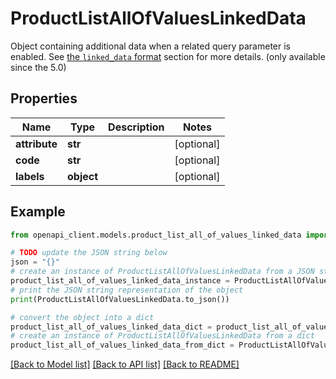 # ProductListAllOfValuesLinkedData

Object containing additional data when a related query parameter is enabled. See <a href='/concepts/products.html#the-linked_data-format'>the `linked_data` format</a> section for more details. (only available since the 5.0)

## Properties

Name | Type | Description | Notes
------------ | ------------- | ------------- | -------------
**attribute** | **str** |  | [optional] 
**code** | **str** |  | [optional] 
**labels** | **object** |  | [optional] 

## Example

```python
from openapi_client.models.product_list_all_of_values_linked_data import ProductListAllOfValuesLinkedData

# TODO update the JSON string below
json = "{}"
# create an instance of ProductListAllOfValuesLinkedData from a JSON string
product_list_all_of_values_linked_data_instance = ProductListAllOfValuesLinkedData.from_json(json)
# print the JSON string representation of the object
print(ProductListAllOfValuesLinkedData.to_json())

# convert the object into a dict
product_list_all_of_values_linked_data_dict = product_list_all_of_values_linked_data_instance.to_dict()
# create an instance of ProductListAllOfValuesLinkedData from a dict
product_list_all_of_values_linked_data_from_dict = ProductListAllOfValuesLinkedData.from_dict(product_list_all_of_values_linked_data_dict)
```
[[Back to Model list]](../README.md#documentation-for-models) [[Back to API list]](../README.md#documentation-for-api-endpoints) [[Back to README]](../README.md)



